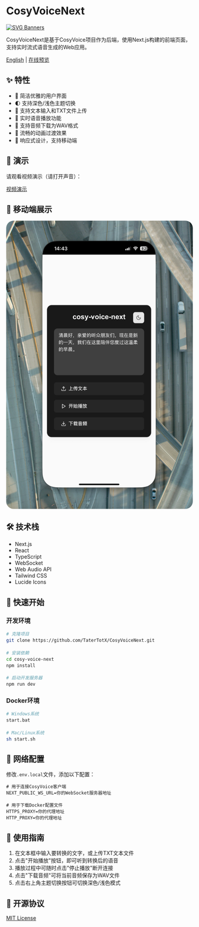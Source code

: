 # CosyVoiceNext

[![SVG Banners](https://svg-banners.vercel.app/api?type=luminance&text1=COSY-VOICE-NEXT%20🌞&width=800&height=400)](https://github.com/Akshay090/svg-banners)

CosyVoiceNext是基于CosyVoice项目作为后端，使用Next.js构建的前端页面，支持实时流式语音生成的Web应用。

[English](README.md) | [在线预览](https://cosy-voice-next-gyiysg89i-tatertots-projects.vercel.app/)

## ✨ 特性

- 🎯 简洁优雅的用户界面
- 🌓 支持深色/浅色主题切换
- 📝 支持文本输入和TXT文件上传
- 🎵 实时语音播放功能
- 💾 支持音频下载为WAV格式
- 💫 流畅的动画过渡效果
- 📱 响应式设计，支持移动端

## 🎥 演示

请观看视频演示（请打开声音）：

[视频演示](https://private-user-images.githubusercontent.com/102522568/399543480-dc1aed67-8947-45e7-876a-cd2dfc52aa6a.mp4)

## 📱 移动端展示
<img src="demo/img.png" style="border-radius: 20px" alt="移动端展示">

## 🛠 技术栈

- Next.js
- React
- TypeScript
- WebSocket
- Web Audio API
- Tailwind CSS
- Lucide Icons

## 🚀 快速开始

### 开发环境

```bash
# 克隆项目
git clone https://github.com/TaterTotX/CosyVoiceNext.git

# 安装依赖
cd cosy-voice-next
npm install

# 启动开发服务器
npm run dev
```

### Docker环境

```bash
# Windows系统
start.bat

# Mac/Linux系统
sh start.sh
```

## 🔧 网络配置

修改`.env.local`文件，添加以下配置：

```env
# 用于连接CosyVoice客户端
NEXT_PUBLIC_WS_URL=你的WebSocket服务器地址

# 用于下载Docker配置文件
HTTPS_PROXY=你的代理地址
HTTP_PROXY=你的代理地址
```

## 📝 使用指南

1. 在文本框中输入要转换的文字，或上传TXT文本文件
2. 点击"开始播放"按钮，即可听到转换后的语音
3. 播放过程中可随时点击"停止播放"断开连接
4. 点击"下载音频"可将当前音频保存为WAV文件
5. 点击右上角主题切换按钮可切换深色/浅色模式

## 📄 开源协议

[MIT License](LICENSE)